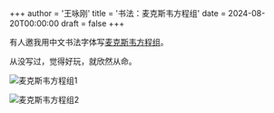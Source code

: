 +++
author = '王咏刚'
title = '书法：麦克斯韦方程组'
date = 2024-08-20T00:00:00
draft = false
+++

有人邀我用中文书法字体写[麦克斯韦方程组](https://en.wikipedia.org/wiki/Maxwell%27s_equations)。

从没写过，觉得好玩，就欣然从命。

![麦克斯韦方程组1](../maxwell_equations_1.jpg#center)

![麦克斯韦方程组2](../maxwell_equations_2.jpg#center)
